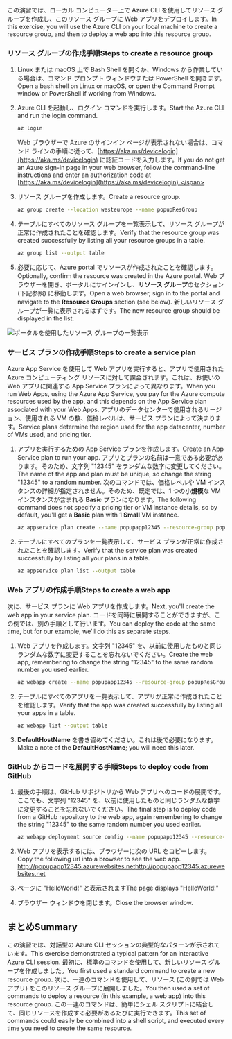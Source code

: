 
<span data-ttu-id="4a518-101">この演習では、ローカル コンピューター上で Azure CLI を使用してリソース グループを作成し、このリソース グループに Web アプリをデプロイします。</span><span class="sxs-lookup"><span data-stu-id="4a518-101">In this exercise, you will use the Azure CLI on your local machine to create a resource group, and then to deploy a web app into this resource group.</span></span> 

### <a name="steps-to-create-a-resource-group"></a><span data-ttu-id="4a518-102">リソース グループの作成手順</span><span class="sxs-lookup"><span data-stu-id="4a518-102">Steps to create a resource group</span></span>
1. <span data-ttu-id="4a518-103">Linux または macOS 上で Bash Shell を開くか、Windows から作業している場合は、コマンド プロンプト ウィンドウまたは PowerShell を開きます。</span><span class="sxs-lookup"><span data-stu-id="4a518-103">Open a bash shell on Linux or macOS, or open the Command Prompt window or PowerShell if working from Windows.</span></span>

1. <span data-ttu-id="4a518-104">Azure CLI を起動し、ログイン コマンドを実行します。</span><span class="sxs-lookup"><span data-stu-id="4a518-104">Start the Azure CLI and run the login command.</span></span>

    ```bash
    az login
    ```
    <span data-ttu-id="4a518-105">Web ブラウザーで Azure のサインイン ページが表示されない場合は、コマンド ラインの手順に従って、[https://aka.ms/devicelogin](https://aka.ms/devicelogin) に認証コードを入力します。</span><span class="sxs-lookup"><span data-stu-id="4a518-105">If you do not get an Azure sign-in page in your web browser, follow the command-line instructions and enter an authorization code at [https://aka.ms/devicelogin](https://aka.ms/devicelogin).</span></span>

1. <span data-ttu-id="4a518-106">リソース グループを作成します。</span><span class="sxs-lookup"><span data-stu-id="4a518-106">Create a resource group.</span></span>

    ```bash
    az group create --location westeurope --name popupResGroup
    ```

1. <span data-ttu-id="4a518-107">テーブルにすべてのリソース グループを一覧表示して、リソース グループが正常に作成されたことを確認します。</span><span class="sxs-lookup"><span data-stu-id="4a518-107">Verify that the resource group was created successfully by listing all your resource groups in a table.</span></span>

    ```bash
    az group list --output table
    ```
1. <span data-ttu-id="4a518-108">必要に応じて、Azure portal でリソースが作成されたことを確認します。</span><span class="sxs-lookup"><span data-stu-id="4a518-108">Optionally, confirm the resource was created in the Azure portal.</span></span> <span data-ttu-id="4a518-109">Web ブラウザーを開き、ポータルにサインインし、**リソース グループ**のセクション (下記参照) に移動します。</span><span class="sxs-lookup"><span data-stu-id="4a518-109">Open a web browser, sign in to the portal and navigate to the **Resource Groups** section (see below).</span></span> <span data-ttu-id="4a518-110">新しいリソース グループが一覧に表示されるはずです。</span><span class="sxs-lookup"><span data-stu-id="4a518-110">The new resource group should be displayed in the list.</span></span>

![ポータルを使用したリソース グループの一覧表示](../media-drafts/5-listing-resource-groups.png)

### <a name="steps-to-create-a-service-plan"></a><span data-ttu-id="4a518-112">サービス プランの作成手順</span><span class="sxs-lookup"><span data-stu-id="4a518-112">Steps to create a service plan</span></span>
<span data-ttu-id="4a518-113">Azure App Service を使用して Web アプリを実行すると、アプリで使用された Azure コンピューティング リソースに対して課金されます。これは、お使いの Web アプリに関連する App Service プランによって異なります。</span><span class="sxs-lookup"><span data-stu-id="4a518-113">When you run Web Apps, using the Azure App Service, you pay for the Azure compute resources used by the app, and this depends on the App Service plan associated with your Web Apps.</span></span> <span data-ttu-id="4a518-114">アプリのデータセンターで使用されるリージョン、使用される VM の数、価格レベルは、サービス プランによって決まります。</span><span class="sxs-lookup"><span data-stu-id="4a518-114">Service plans determine the region used for the app datacenter, number of VMs used, and pricing tier.</span></span>

1. <span data-ttu-id="4a518-115">アプリを実行するための App Service プランを作成します。</span><span class="sxs-lookup"><span data-stu-id="4a518-115">Create an App Service plan to run your app.</span></span> <span data-ttu-id="4a518-116">アプリとプランの名前は一意である必要があります。そのため、文字列 "12345" をランダムな数字に変更してください。</span><span class="sxs-lookup"><span data-stu-id="4a518-116">The name of the app and plan must be unique, so change the string "12345" to a random number.</span></span> <span data-ttu-id="4a518-117">次のコマンドでは、価格レベルや VM インスタンスの詳細が指定されません。そのため、既定では、1 つの**小規模**な VM インスタンスが含まれる **Basic** プランになります。</span><span class="sxs-lookup"><span data-stu-id="4a518-117">The following command does not specify a pricing tier or VM instance details, so by default, you'll get a **Basic** plan with 1 **Small** VM instance.</span></span>

    ```bash
    az appservice plan create --name popupapp12345 --resource-group popupResGroup --location westeurope
    ```

1. <span data-ttu-id="4a518-118">テーブルにすべてのプランを一覧表示して、サービス プランが正常に作成されたことを確認します。</span><span class="sxs-lookup"><span data-stu-id="4a518-118">Verify that the service plan was created successfully by listing all your plans in a table.</span></span>

    ```bash
    az appservice plan list --output table
    ```

### <a name="steps-to-create-a-web-app"></a><span data-ttu-id="4a518-119">Web アプリの作成手順</span><span class="sxs-lookup"><span data-stu-id="4a518-119">Steps to create a web app</span></span>
<span data-ttu-id="4a518-120">次に、サービス プランに Web アプリを作成します。</span><span class="sxs-lookup"><span data-stu-id="4a518-120">Next, you'll create the web app in your service plan.</span></span> <span data-ttu-id="4a518-121">コードを同時に展開することができますが、この例では、別の手順として行います。</span><span class="sxs-lookup"><span data-stu-id="4a518-121">You can deploy the code at the same time, but for our example, we'll do this as separate steps.</span></span>

1. <span data-ttu-id="4a518-122">Web アプリを作成します。文字列 "12345" を、以前に使用したものと同じランダムな数字に変更することを忘れないでください。</span><span class="sxs-lookup"><span data-stu-id="4a518-122">Create the web app, remembering to change the string "12345" to the same random number you used earlier.</span></span>
    ```bash
    az webapp create --name popupapp12345 --resource-group popupResGroup --plan popupapp12345
    ```

1. <span data-ttu-id="4a518-123">テーブルにすべてのアプリを一覧表示して、アプリが正常に作成されたことを確認します。</span><span class="sxs-lookup"><span data-stu-id="4a518-123">Verify that the app was created successfully by listing all your apps in a table.</span></span>

    ```bash
    az webapp list --output table
    ```

1. <span data-ttu-id="4a518-124">**DefaultHostName** を書き留めてください。これは後で必要になります。</span><span class="sxs-lookup"><span data-stu-id="4a518-124">Make a note of the **DefaultHostName**; you will need this later.</span></span>

### <a name="steps-to-deploy-code-from-github"></a><span data-ttu-id="4a518-125">GitHub からコードを展開する手順</span><span class="sxs-lookup"><span data-stu-id="4a518-125">Steps to deploy code from GitHub</span></span>
1. <span data-ttu-id="4a518-126">最後の手順は、GitHub リポジトリから Web アプリへのコードの展開です。ここでも、文字列 "12345" を、以前に使用したものと同じランダムな数字に変更することを忘れないでください。</span><span class="sxs-lookup"><span data-stu-id="4a518-126">The final step is to deploy code from a GitHub repository to the web app, again remembering to change the string "12345" to the same random number you used earlier.</span></span>
    ```bash
    az webapp deployment source config --name popupapp12345 --resource-group popupResGroup --repo-url "https://github.com/Azure-Samples/php-docs-hello-world" --branch master --manual-integration
    ```

1. <span data-ttu-id="4a518-127">Web アプリを表示するには、ブラウザーに次の URL をコピーします。</span><span class="sxs-lookup"><span data-stu-id="4a518-127">Copy the following url into a browser to see the web app.</span></span>
<span data-ttu-id="4a518-128">http://popupapp12345.azurewebsites.net</span><span class="sxs-lookup"><span data-stu-id="4a518-128">http://popupapp12345.azurewebsites.net</span></span>

1. <span data-ttu-id="4a518-129">ページに "HelloWorld!" と表示されます</span><span class="sxs-lookup"><span data-stu-id="4a518-129">The page displays "HelloWorld!"</span></span>

1. <span data-ttu-id="4a518-130">ブラウザー ウィンドウを閉じます。</span><span class="sxs-lookup"><span data-stu-id="4a518-130">Close the browser window.</span></span>

## <a name="summary"></a><span data-ttu-id="4a518-131">まとめ</span><span class="sxs-lookup"><span data-stu-id="4a518-131">Summary</span></span>
<span data-ttu-id="4a518-132">この演習では、対話型の Azure CLI セッションの典型的なパターンが示されています。</span><span class="sxs-lookup"><span data-stu-id="4a518-132">This exercise demonstrated a typical pattern for an interactive Azure CLI session.</span></span> <span data-ttu-id="4a518-133">最初に、標準のコマンドを使用して、新しいリソース グループを作成しました。</span><span class="sxs-lookup"><span data-stu-id="4a518-133">You first used a standard command to create a new resource group.</span></span> <span data-ttu-id="4a518-134">次に、一連のコマンドを使用して、リソース (この例では Web アプリ) をこのリソース グループに展開しました。</span><span class="sxs-lookup"><span data-stu-id="4a518-134">You then used a set of commands to deploy a resource (in this example, a web app) into this resource group.</span></span> <span data-ttu-id="4a518-135">この一連のコマンドは、簡単にシェル スクリプトに結合して、同じリソースを作成する必要があるたびに実行できます。</span><span class="sxs-lookup"><span data-stu-id="4a518-135">This set of commands could easily be combined into a shell script, and executed every time you need to create the same resource.</span></span>
